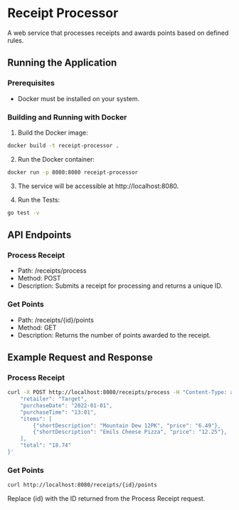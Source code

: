 # Receipt Processor

A web service that processes receipts and awards points based on defined rules.

## Running the Application

### Prerequisites

- Docker must be installed on your system.

### Building and Running with Docker

1. Build the Docker image:

```bash
docker build -t receipt-processor .
```

2. Run the Docker container:

```bash
docker run -p 8080:8080 receipt-processor
```

3. The service will be accessible at http://localhost:8080.

4. Run the Tests:

```bash
go test -v
```

## API Endpoints

### Process Receipt
- Path: /receipts/process
- Method: POST
- Description: Submits a receipt for processing and returns a unique ID.

### Get Points
- Path: /receipts/{id}/points
- Method: GET
- Description: Returns the number of points awarded to the receipt.

## Example Request and Response

### Process Receipt
```bash
curl -X POST http://localhost:8080/receipts/process -H "Content-Type: application/json" -d '{
    "retailer": "Target",
    "purchaseDate": "2022-01-01",
    "purchaseTime": "13:01",
    "items": [
        {"shortDescription": "Mountain Dew 12PK", "price": "6.49"},
        {"shortDescription": "Emils Cheese Pizza", "price": "12.25"},
    ],
    "total": "18.74"
}'
```

### Get Points
```bash
curl http://localhost:8080/receipts/{id}/points
```
Replace {id} with the ID returned from the Process Receipt request.